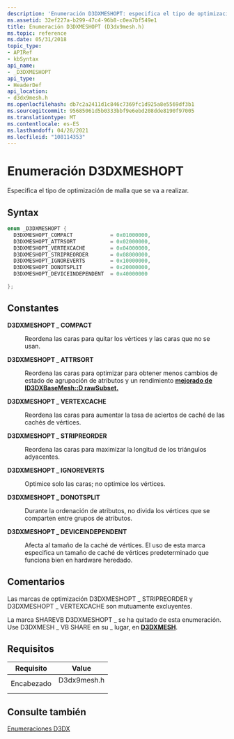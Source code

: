 ```yaml
---
description: 'Enumeración D3DXMESHOPT: especifica el tipo de optimización de malla que se va a realizar.'
ms.assetid: 32ef227a-b299-47c4-96b8-c0ea7bf549e1
title: Enumeración D3DXMESHOPT (D3dx9mesh.h)
ms.topic: reference
ms.date: 05/31/2018
topic_type:
- APIRef
- kbSyntax
api_name:
- _D3DXMESHOPT
api_type:
- HeaderDef
api_location:
- d3dx9mesh.h
ms.openlocfilehash: db7c2a2411d1c846c7369fc1d925a8e5569df3b1
ms.sourcegitcommit: 95685061d5b0333bbf9e6ebd208dde8190f97005
ms.translationtype: MT
ms.contentlocale: es-ES
ms.lasthandoff: 04/28/2021
ms.locfileid: "108114353"
---
```

# <a name="d3dxmeshopt-enumeration"></a>Enumeración D3DXMESHOPT

Especifica el tipo de optimización de malla que se va a realizar.

## <a name="syntax"></a>Syntax


```C++
enum _D3DXMESHOPT {
  D3DXMESHOPT_COMPACT            = 0x01000000, 
  D3DXMESHOPT_ATTRSORT           = 0x02000000, 
  D3DXMESHOPT_VERTEXCACHE        = 0x04000000, 
  D3DXMESHOPT_STRIPREORDER       = 0x08000000, 
  D3DXMESHOPT_IGNOREVERTS        = 0x10000000, 
  D3DXMESHOPT_DONOTSPLIT         = 0x20000000, 
  D3DXMESHOPT_DEVICEINDEPENDENT  = 0x40000000 

};
```



## <a name="constants"></a>Constantes

<dl> <dt>

<span id="D3DXMESHOPT_COMPACT"></span><span id="d3dxmeshopt_compact"></span>**D3DXMESHOPT \_ COMPACT**
</dt> <dd>

Reordena las caras para quitar los vértices y las caras que no se usan.

</dd> <dt>

<span id="D3DXMESHOPT_ATTRSORT"></span><span id="d3dxmeshopt_attrsort"></span>**D3DXMESHOPT \_ ATTRSORT**
</dt> <dd>

Reordena las caras para optimizar para obtener menos cambios de estado de agrupación de atributos y un rendimiento [**mejorado de ID3DXBaseMesh::D rawSubset.**](id3dxbasemesh--drawsubset.md)

</dd> <dt>

<span id="D3DXMESHOPT_VERTEXCACHE"></span><span id="d3dxmeshopt_vertexcache"></span>**D3DXMESHOPT \_ VERTEXCACHE**
</dt> <dd>

Reordena las caras para aumentar la tasa de aciertos de caché de las cachés de vértices.

</dd> <dt>

<span id="D3DXMESHOPT_STRIPREORDER"></span><span id="d3dxmeshopt_stripreorder"></span>**D3DXMESHOPT \_ STRIPREORDER**
</dt> <dd>

Reordena las caras para maximizar la longitud de los triángulos adyacentes.

</dd> <dt>

<span id="D3DXMESHOPT_IGNOREVERTS"></span><span id="d3dxmeshopt_ignoreverts"></span>**D3DXMESHOPT \_ IGNOREVERTS**
</dt> <dd>

Optimice solo las caras; no optimice los vértices.

</dd> <dt>

<span id="D3DXMESHOPT_DONOTSPLIT"></span><span id="d3dxmeshopt_donotsplit"></span>**D3DXMESHOPT \_ DONOTSPLIT**
</dt> <dd>

Durante la ordenación de atributos, no divida los vértices que se comparten entre grupos de atributos.

</dd> <dt>

<span id="D3DXMESHOPT_DEVICEINDEPENDENT"></span><span id="d3dxmeshopt_deviceindependent"></span>**D3DXMESHOPT \_ DEVICEINDEPENDENT**
</dt> <dd>

Afecta al tamaño de la caché de vértices. El uso de esta marca especifica un tamaño de caché de vértices predeterminado que funciona bien en hardware heredado.

</dd> </dl>

## <a name="remarks"></a>Comentarios

Las marcas de optimización D3DXMESHOPT \_ STRIPREORDER y D3DXMESHOPT \_ VERTEXCACHE son mutuamente excluyentes.

La marca SHAREVB D3DXMESHOPT \_ se ha quitado de esta enumeración. Use D3DXMESH \_ VB SHARE en su \_ lugar, en [**D3DXMESH**](./d3dxmesh.md).

## <a name="requirements"></a>Requisitos



| Requisito | Value |
|-------------------|----------------------------------------------------------------------------------------|
| Encabezado<br/> | <dl> <dt>D3dx9mesh.h</dt> </dl> |



## <a name="see-also"></a>Consulte también

<dl> <dt>

[Enumeraciones D3DX](dx9-graphics-reference-d3dx-enums.md)
</dt> </dl>

 

 
